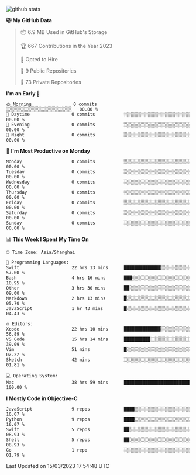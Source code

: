 
![github stats](https://github-readme-stats.vercel.app/api?username=ChesterYue&show_icons=true&count_private=true)

<!-- ![wakatime](https://github-readme-stats.vercel.app/api/wakatime?username=ChesterYue&layout=compact) -->

<!-- ![wakatime](https://github-readme-stats.vercel.app/api/top-langs/?username=ChesterYue&layout=compact) -->

<!--START_SECTION:waka-->
**🐱 My GitHub Data** 

> 📦 6.9 MB Used in GitHub's Storage 
 > 
> 🏆 667 Contributions in the Year 2023
 > 
> 💼 Opted to Hire
 > 
> 📜 9 Public Repositories 
 > 
> 🔑 73 Private Repositories 
 > 
**I'm an Early 🐤** 

```text
🌞 Morning                0 commits           ░░░░░░░░░░░░░░░░░░░░░░░░░   00.00 % 
🌆 Daytime                0 commits           ░░░░░░░░░░░░░░░░░░░░░░░░░   00.00 % 
🌃 Evening                0 commits           ░░░░░░░░░░░░░░░░░░░░░░░░░   00.00 % 
🌙 Night                  0 commits           ░░░░░░░░░░░░░░░░░░░░░░░░░   00.00 % 
```
📅 **I'm Most Productive on Monday** 

```text
Monday                   0 commits           ░░░░░░░░░░░░░░░░░░░░░░░░░   00.00 % 
Tuesday                  0 commits           ░░░░░░░░░░░░░░░░░░░░░░░░░   00.00 % 
Wednesday                0 commits           ░░░░░░░░░░░░░░░░░░░░░░░░░   00.00 % 
Thursday                 0 commits           ░░░░░░░░░░░░░░░░░░░░░░░░░   00.00 % 
Friday                   0 commits           ░░░░░░░░░░░░░░░░░░░░░░░░░   00.00 % 
Saturday                 0 commits           ░░░░░░░░░░░░░░░░░░░░░░░░░   00.00 % 
Sunday                   0 commits           ░░░░░░░░░░░░░░░░░░░░░░░░░   00.00 % 
```


📊 **This Week I Spent My Time On** 

```text
🕑︎ Time Zone: Asia/Shanghai

💬 Programming Languages: 
Swift                    22 hrs 13 mins      ██████████████░░░░░░░░░░░   57.00 % 
Bash                     4 hrs 16 mins       ███░░░░░░░░░░░░░░░░░░░░░░   10.95 % 
Other                    3 hrs 30 mins       ██░░░░░░░░░░░░░░░░░░░░░░░   09.00 % 
Markdown                 2 hrs 13 mins       █░░░░░░░░░░░░░░░░░░░░░░░░   05.70 % 
JavaScript               1 hr 43 mins        █░░░░░░░░░░░░░░░░░░░░░░░░   04.43 % 

🔥 Editors: 
Xcode                    22 hrs 10 mins      ██████████████░░░░░░░░░░░   56.89 % 
VS Code                  15 hrs 14 mins      ██████████░░░░░░░░░░░░░░░   39.09 % 
Vim                      51 mins             █░░░░░░░░░░░░░░░░░░░░░░░░   02.22 % 
Sketch                   42 mins             ░░░░░░░░░░░░░░░░░░░░░░░░░   01.81 % 

💻 Operating System: 
Mac                      38 hrs 59 mins      █████████████████████████   100.00 % 
```

**I Mostly Code in Objective-C** 

```text
JavaScript               9 repos             ████░░░░░░░░░░░░░░░░░░░░░   16.07 % 
Python                   9 repos             ████░░░░░░░░░░░░░░░░░░░░░   16.07 % 
Swift                    5 repos             ██░░░░░░░░░░░░░░░░░░░░░░░   08.93 % 
Shell                    5 repos             ██░░░░░░░░░░░░░░░░░░░░░░░   08.93 % 
Go                       1 repo              ░░░░░░░░░░░░░░░░░░░░░░░░░   01.79 % 
```




 Last Updated on 15/03/2023 17:54:48 UTC
<!--END_SECTION:waka-->